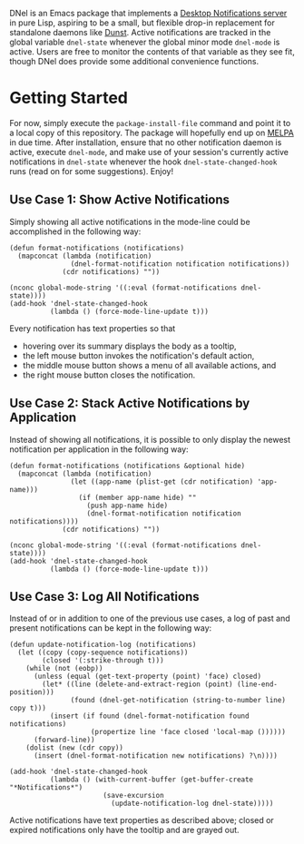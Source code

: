 DNel is an Emacs package that implements a
[Desktop Notifications server](https://people.gnome.org/~mccann/docs/notification-spec/notification-spec-latest.html)
in pure Lisp, aspiring to be a small, but flexible drop-in replacement for
standalone daemons like [Dunst](https://dunst-project.org/).
Active notifications are tracked in the global variable `dnel-state`
whenever the global minor mode `dnel-mode` is active.
Users are free to monitor the contents of that variable as they see fit, though
DNel does provide some additional convenience functions.

# Getting Started

For now, simply execute the `package-install-file` command and point it to a
local copy of this repository.
The package will hopefully end up on [MELPA](https://melpa.org) in due time.
After installation, ensure that no other notification daemon is active, execute
`dnel-mode`, and make use of your session's currently active notifications in
`dnel-state` whenever the hook `dnel-state-changed-hook` runs (read on for some
suggestions).
Enjoy!

## Use Case 1: Show Active Notifications

Simply showing all active notifications in the mode-line could be accomplished
in the following way:
```elisp
(defun format-notifications (notifications)
  (mapconcat (lambda (notification)
               (dnel-format-notification notification notifications))
             (cdr notifications) ""))

(nconc global-mode-string '((:eval (format-notifications dnel-state))))
(add-hook 'dnel-state-changed-hook
          (lambda () (force-mode-line-update t)))
```

Every notification has text properties so that
* hovering over its summary displays the body as a tooltip,
* the left mouse button invokes the notification's default action,
* the middle mouse button shows a menu of all available actions, and
* the right mouse button closes the notification.

## Use Case 2: Stack Active Notifications by Application

Instead of showing all notifications, it is possible to only display the newest
notification per application in the following way:
```elisp
(defun format-notifications (notifications &optional hide)
  (mapconcat (lambda (notification)
               (let ((app-name (plist-get (cdr notification) 'app-name)))
                 (if (member app-name hide) ""
                   (push app-name hide)
                   (dnel-format-notification notification notifications))))
             (cdr notifications) ""))

(nconc global-mode-string '((:eval (format-notifications dnel-state))))
(add-hook 'dnel-state-changed-hook
          (lambda () (force-mode-line-update t)))
```

## Use Case 3: Log All Notifications

Instead of or in addition to one of the previous use cases, a log of past
and present notifications can be kept in the following way:
```elisp
(defun update-notification-log (notifications)
  (let ((copy (copy-sequence notifications))
        (closed '(:strike-through t)))
    (while (not (eobp))
      (unless (equal (get-text-property (point) 'face) closed)
        (let* ((line (delete-and-extract-region (point) (line-end-position)))
               (found (dnel-get-notification (string-to-number line) copy t)))
          (insert (if found (dnel-format-notification found notifications)
                    (propertize line 'face closed 'local-map ())))))
      (forward-line))
    (dolist (new (cdr copy))
      (insert (dnel-format-notification new notifications) ?\n))))

(add-hook 'dnel-state-changed-hook
          (lambda () (with-current-buffer (get-buffer-create "*Notifications*")
                       (save-excursion
                         (update-notification-log dnel-state)))))
```

Active notifications have text properties as described above; closed or expired
notifications only have the tooltip and are grayed out.
